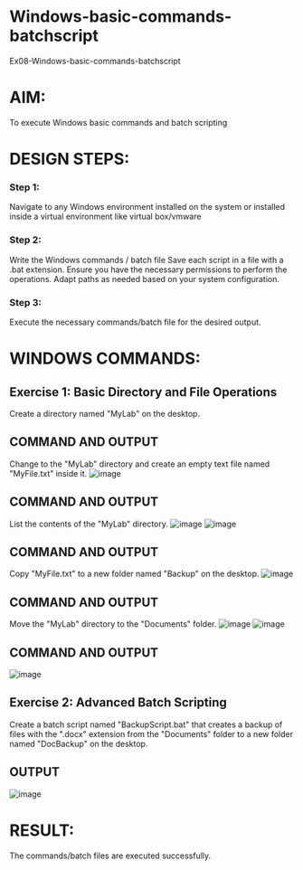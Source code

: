 # Windows-basic-commands-batchscript
Ex08-Windows-basic-commands-batchscript

# AIM:
To execute Windows basic commands and batch scripting

# DESIGN STEPS:

### Step 1:

Navigate to any Windows environment installed on the system or installed inside a virtual environment like virtual box/vmware 

### Step 2:

Write the Windows commands / batch file
Save each script in a file with a .bat extension.
Ensure you have the necessary permissions to perform the operations.
Adapt paths as needed based on your system configuration.
### Step 3:

Execute the necessary commands/batch file for the desired output. 




# WINDOWS COMMANDS:
## Exercise 1: Basic Directory and File Operations
Create a directory named "MyLab" on the desktop.


## COMMAND AND OUTPUT

Change to the "MyLab" directory and create an empty text file named "MyFile.txt" inside it.
![image](https://github.com/Lakshmi-v-Priya/Windows-basic-commands-batchscript/assets/151720706/ddd29016-ef37-4910-a6c3-33281385684d)

## COMMAND AND OUTPUT
List the contents of the "MyLab" directory.
![image](https://github.com/Lakshmi-v-Priya/Windows-basic-commands-batchscript/assets/151720706/7707a2dc-0208-4bcf-990e-2c810f5df88e)
![image](https://github.com/Lakshmi-v-Priya/Windows-basic-commands-batchscript/assets/151720706/9f8fde39-bd4c-454a-8533-1961a7612e87)

## COMMAND AND OUTPUT
Copy "MyFile.txt" to a new folder named "Backup" on the desktop.
![image](https://github.com/Lakshmi-v-Priya/Windows-basic-commands-batchscript/assets/151720706/95bbe9ce-792c-455c-b1ab-f091129997f8)

## COMMAND AND OUTPUT
Move the "MyLab" directory to the "Documents" folder.
![image](https://github.com/Lakshmi-v-Priya/Windows-basic-commands-batchscript/assets/151720706/777b2db4-272f-4444-9655-4cf29664720d)
![image](https://github.com/Lakshmi-v-Priya/Windows-basic-commands-batchscript/assets/151720706/edb240dd-1b7f-443d-93fe-d220fde6d397)

## COMMAND AND OUTPUT
![image](https://github.com/Lakshmi-v-Priya/Windows-basic-commands-batchscript/assets/151720706/994be198-edb0-434a-82a9-113dfd9f1e1b)

## Exercise 2: Advanced Batch Scripting
Create a batch script named "BackupScript.bat" that creates a backup of files with the ".docx" extension from the "Documents" folder to a new folder named "DocBackup" on the desktop.

## OUTPUT
![image](https://github.com/Lakshmi-v-Priya/Windows-basic-commands-batchscript/assets/151720706/64d8e1f5-4969-4a48-aad9-c70d6901e4d5)

# RESULT:
The commands/batch files are executed successfully.

